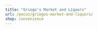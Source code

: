 ```yaml
---
title: "Griego's Market and Liquors"
url: /pecos/griegos-market-and-liquors/
shop: convenience
---
```


